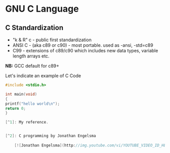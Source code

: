 # GNU C Language

## C Standardization

- "k & R" c - public first standardization
- ANSI C - (aka c89 or c90) - most portable. used as -ansi, -std=c89
- C99 - extensions of c89/c90 which includes new data types, variable length arrays etc.

**NB:** GCC default for c89+

Let's indicate an example of C Code

```c
#include <stdio.h>

int main(void)
{
printf("hello world\n");
return 0;
}

[^1]: My reference.


[^2]: C programming by Jonathan Engelsma
    
    [![Jonathan Engelsma](http://img.youtube.com/vi/YOUTUBE_VIDEO_ID_HERE/0.jpg)](https://www.youtube.com/watch?v=rk2fK2IIiiQ&list=PLkB3phqR3X40reMCBYSoNUPbDvM4kybMs)




